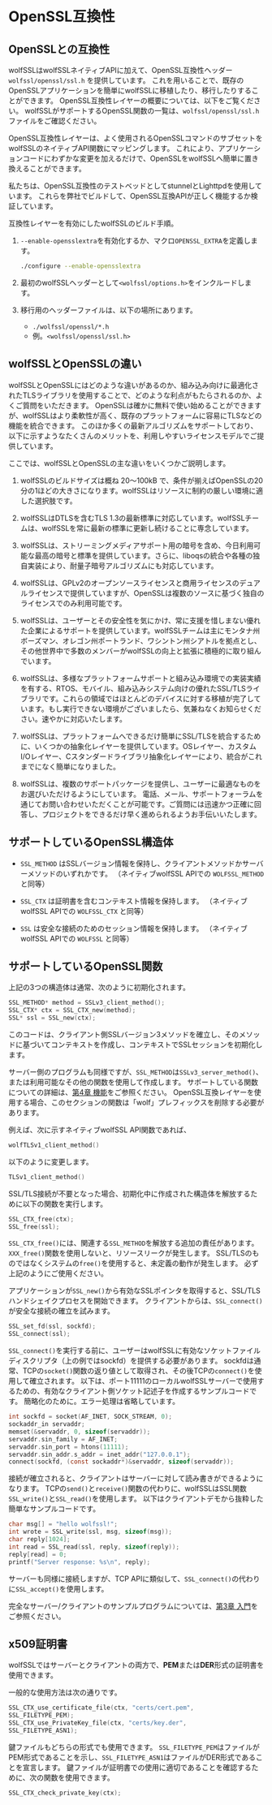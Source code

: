 # OpenSSL互換性

## OpenSSLとの互換性

wolfSSLはwolfSSLネイティブAPIに加えて、OpenSSL互換性ヘッダー `wolfssl/openssl/ssl.h` を提供しています。
これを用いることで、既存のOpenSSLアプリケーションを簡単にwolfSSLに移植したり、移行したりすることができます。
OpenSSL互換性レイヤーの概要については、以下をご覧ください。
wolfSSLがサポートするOpenSSL関数の一覧は、`wolfssl/openssl/ssl.h`ファイルをご確認ください。

OpenSSL互換性レイヤーは、よく使用されるOpenSSLコマンドのサブセットをwolfSSLのネイティブAPI関数にマッピングします。
これにより、アプリケーションコードにわずかな変更を加えるだけで、OpenSSLをwolfSSLへ簡単に置き換えることができます。

私たちは、OpenSSL互換性のテストベッドとしてstunnelとLighttpdを使用しています。
これらを弊社でビルドして、OpenSSL互換APIが正しく機能するか検証しています。

互換性レイヤーを有効にしたwolfSSLのビルド手順。

1. `--enable-opensslextra`を有効化するか、マクロ`OPENSSL_EXTRA`を定義します。

    ```sh
    ./configure --enable-opensslextra
    ```
    
2. 最初のwolfSSLヘッダーとして`<wolfssl/options.h>`をインクルードします。
3. 移行用のヘッダーファイルは、以下の場所にあります。
   * `./wolfssl/openssl/*.h`
   * 例。`<wolfssl/openssl/ssl.h>`

## wolfSSLとOpenSSLの違い

wolfSSLとOpenSSLにはどのような違いがあるのか、組み込み向けに最適化されたTLSライブラリを使用することで、どのような利点がもたらされるのか、よくご質問をいただきます。
OpenSSLは確かに無料で使い始めることができますが、wolfSSLはより柔軟性が高く、既存のプラットフォームに容易にTLSなどの機能を統合できます。
このほか多くの最新アルゴリズムをサポートしており、以下に示すようなたくさんのメリットを、利用しやすいライセンスモデルでご提供しています。

ここでは、wolfSSLとOpenSSLの主な違いをいくつかご説明します。

1. wolfSSLのビルドサイズは概ね 20～100kB で、条件が揃えばOpenSSLの20分の1ほどの大きさになります。wolfSSLはリソースに制約の厳しい環境に適した選択肢です。

2. wolfSSLはDTLSを含むTLS 1.3の最新標準に対応しています。wolfSSLチームは、wolfSSLを常に最新の標準に更新し続けることに専念しています。

3. wolfSSLは、ストリーミングメディアサポート用の暗号を含め、今日利用可能な最高の暗号と標準を提供しています。さらに、liboqsの統合や各種の独自実装により、耐量子暗号アルゴリズムにも対応しています。

4. wolfSSLは、GPLv2のオープンソースライセンスと商用ライセンスのデュアルライセンスで提供していますが、OpenSSLは複数のソースに基づく独自のライセンスでのみ利用可能です。

5. wolfSSLは、ユーザーとその安全性を気にかけ、常に支援を惜しまない優れた企業によるサポートを提供しています。wolfSSLチームは主にモンタナ州ボーズマン、オレゴン州ポートランド、ワシントン州シアトルを拠点とし、その他世界中で多数のメンバーがwolfSSLの向上と拡張に積極的に取り組んでいます。

6. wolfSSLは、多様なプラットフォームサポートと組み込み環境での実装実績を有する、RTOS、モバイル、組み込みシステム向けの優れたSSL/TLSライブラリです。これらの領域ではほとんどのデバイスに対する移植が完了しています。もし実行できない環境がございましたら、気兼ねなくお知らせください。速やかに対応いたします。

7. wolfSSLは、プラットフォームへできるだけ簡単にSSL/TLSを統合するために、いくつかの抽象化レイヤーを提供しています。OSレイヤー、カスタムI/Oレイヤー、Cスタンダードライブラリ抽象化レイヤーにより、統合がこれまでになく簡単になりました。

8. wolfSSLは、複数のサポートパッケージを提供し、ユーザーに最適なものをお選びいただけるようにしています。
電話、メール、サポートフォーラムを通じてお問い合わせいただくことが可能です。ご質問には迅速かつ正確に回答し、プロジェクトをできるだけ早く進められるようお手伝いいたします。

## サポートしているOpenSSL構造体

* `SSL_METHOD` はSSLバージョン情報を保持し、クライアントメソッドかサーバーメソッドのいずれかです。
（ネイティブwolfSSL APIでの `WOLFSSL_METHOD` と同等）

* `SSL_CTX` は証明書を含むコンテキスト情報を保持します。
（ネイティブwolfSSL APIでの `WOLFSSL_CTX` と同等）

* `SSL` は安全な接続のためのセッション情報を保持します。
（ネイティブwolfSSL APIでの `WOLFSSL` と同等）

## サポートしているOpenSSL関数

上記の3つの構造体は通常、次のように初期化されます。

```c
SSL_METHOD* method = SSLv3_client_method();
SSL_CTX* ctx = SSL_CTX_new(method);
SSL* ssl = SSL_new(ctx);
```

このコードは、クライアント側SSLバージョン3メソッドを確立し、そのメソッドに基づいてコンテキストを作成し、コンテキストでSSLセッションを初期化します。

サーバー側のプログラムも同様ですが、`SSL_METHOD`は`SSLv3_server_method()`、または利用可能なその他の関数を使用して作成します。
サポートしている関数についての詳細は、[第4章 機能](chapter04.md)をご参照ください。
OpenSSL互換レイヤーを使用する場合、このセクションの関数は「wolf」プレフィックスを削除する必要があります。

例えば、次に示すネイティブwolfSSL API関数であれば、

```c
wolfTLSv1_client_method()
```

以下のように変更します。

```c
TLSv1_client_method()
```

SSL/TLS接続が不要となった場合、初期化中に作成された構造体を解放するために以下の関数を実行します。

```c
SSL_CTX_free(ctx);
SSL_free(ssl);
```

`SSL_CTX_free()`には、関連する`SSL_METHOD`を解放する追加の責任があります。
`XXX_free()`関数を使用しないと、リソースリークが発生します。
SSL/TLSのものではなくシステムの`free()`を使用すると、未定義の動作が発生します。
必ず上記のようにご使用ください。

アプリケーションが`SSL_new()`から有効なSSLポインタを取得すると、SSL/TLSハンドシェイクプロセスを開始できます。
クライアントからは、`SSL_connect()`が安全な接続の確立を試みます。

```c
SSL_set_fd(ssl, sockfd);
SSL_connect(ssl);
```

`SSL_connect()`を実行する前に、ユーザーはwolfSSLに有効なソケットファイルディスクリプタ（上の例ではsockfd）を提供する必要があります。
sockfdは通常、TCPの`socket()`関数の返り値として取得され、その後TCPの`connect()`を使用して確立されます。
以下は、ポート11111のローカルwolfSSLサーバーで使用するための、有効なクライアント側ソケット記述子を作成するサンプルコードです。
簡略化のために。エラー処理は省略しています。

```c
int sockfd = socket(AF_INET, SOCK_STREAM, 0);
sockaddr_in servaddr;
memset(&servaddr, 0, sizeof(servaddr));
servaddr.sin_family = AF_INET;
servaddr.sin_port = htons(11111);
servaddr.sin_addr.s_addr = inet_addr("127.0.0.1");
connect(sockfd, (const sockaddr*)&servaddr, sizeof(servaddr));
```

接続が確立されると、クライアントはサーバーに対して読み書きができるようになります。
TCPの`send()`と`receive()`関数の代わりに、wolfSSLはSSL関数`SSL_write()`と`SSL_read()`を使用します。
以下はクライアントデモから抜粋した簡単なサンプルコードです。

```c
char msg[] = "hello wolfssl!";
int wrote = SSL_write(ssl, msg, sizeof(msg));
char reply[1024];
int read = SSL_read(ssl, reply, sizeof(reply));
reply[read] = 0;
printf("Server response: %s\n", reply);
```

サーバーも同様に接続しますが、TCP APIに類似して、`SSL_connect()`の代わりに`SSL_accept()`を使用します。

完全なサーバー/クライアントのサンプルプログラムについては、[第3章 入門](chapter03.md)をご参照ください。

## x509証明書

wolfSSLではサーバーとクライアントの両方で、**PEM**または**DER**形式の証明書を使用できます。

一般的な使用方法は次の通りです。

```c
SSL_CTX_use_certificate_file(ctx, "certs/cert.pem",
SSL_FILETYPE_PEM);
SSL_CTX_use_PrivateKey_file(ctx, "certs/key.der",
SSL_FILETYPE_ASN1);
```

鍵ファイルもどちらの形式でも使用できます。
`SSL_FILETYPE_PEM`はファイルがPEM形式であることを示し、`SSL_FILETYPE_ASN1`はファイルがDER形式であることを宣言します。
鍵ファイルが証明書での使用に適切であることを確認するために、次の関数を使用できます。

```c
SSL_CTX_check_private_key(ctx);
```
